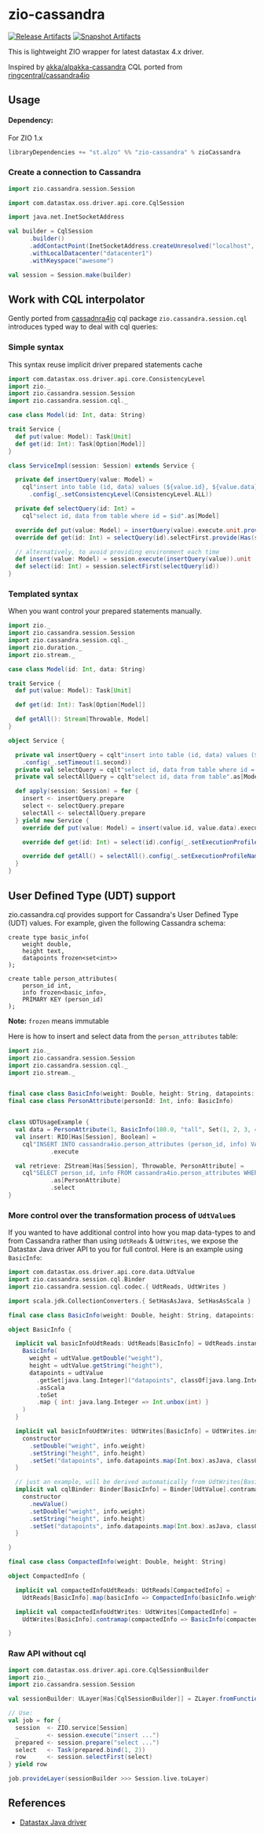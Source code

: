 # zio-cassandra

[![Release Artifacts][Badge-SonatypeReleases]][Link-SonatypeReleases] [![Snapshot Artifacts][Badge-SonatypeSnapshots]][Link-SonatypeSnapshots]

[Link-SonatypeReleases]: https://oss.sonatype.org/content/repositories/releases/st/alzo/zio-cassandra_2.13/ "Sonatype Releases"
[Link-SonatypeSnapshots]: https://oss.sonatype.org/content/repositories/snapshots/st/alzo/zio-cassandra_2.13/ "Sonatype Snapshots"
[Badge-SonatypeReleases]: https://img.shields.io/nexus/r/https/oss.sonatype.org/st.alzo/zio-cassandra_2.13.svg "Sonatype Releases"
[Badge-SonatypeSnapshots]: https://img.shields.io/nexus/s/https/oss.sonatype.org/st.alzo/zio-cassandra_2.13.svg "Sonatype Snapshots"

This is lightweight ZIO wrapper for latest datastax 4.x driver.

Inspired by [akka/alpakka-cassandra](https://doc.akka.io/docs/alpakka/current/cassandra.html)
CQL ported from [ringcentral/cassandra4io](https://github.com/ringcentral/cassandra4io)


## Usage

#### Dependency:
For ZIO 1.x
```scala
libraryDependencies += "st.alzo" %% "zio-cassandra" % zioCassandra
```

### Create a connection to Cassandra
```scala
import zio.cassandra.session.Session

import com.datastax.oss.driver.api.core.CqlSession

import java.net.InetSocketAddress

val builder = CqlSession
      .builder()
      .addContactPoint(InetSocketAddress.createUnresolved("localhost", 9042))
      .withLocalDatacenter("datacenter1")
      .withKeyspace("awesome") 

val session = Session.make(builder)
```

## Work with CQL interpolator

Gently ported from [cassadnra4io](https://github.com/ringcentral/cassandra4io) cql
package `zio.cassandra.session.cql` introduces typed way to deal with cql queries:

### Simple syntax

This syntax reuse implicit driver prepared statements cache

```scala
import com.datastax.oss.driver.api.core.ConsistencyLevel
import zio._
import zio.cassandra.session.Session
import zio.cassandra.session.cql._

case class Model(id: Int, data: String)

trait Service {
  def put(value: Model): Task[Unit]
  def get(id: Int): Task[Option[Model]]
}

class ServiceImpl(session: Session) extends Service {

  private def insertQuery(value: Model) =
    cql"insert into table (id, data) values (${value.id}, ${value.data})"
      .config(_.setConsistencyLevel(ConsistencyLevel.ALL))

  private def selectQuery(id: Int) =
    cql"select id, data from table where id = $id".as[Model]

  override def put(value: Model) = insertQuery(value).execute.unit.provide(Has(session))
  override def get(id: Int) = selectQuery(id).selectFirst.provide(Has(session))

  // alternatively, to avoid providing environment each time
  def insert(value: Model) = session.execute(insertQuery(value)).unit
  def select(id: Int) = session.selectFirst(selectQuery(id))
}
```

### Templated syntax

When you want control your prepared statements manually.

```scala
import zio._
import zio.cassandra.session.Session
import zio.cassandra.session.cql._
import zio.duration._
import zio.stream._

case class Model(id: Int, data: String)

trait Service {
  def put(value: Model): Task[Unit]

  def get(id: Int): Task[Option[Model]]

  def getAll(): Stream[Throwable, Model]
}

object Service {

  private val insertQuery = cqlt"insert into table (id, data) values (${Put[Int]}, ${Put[String]})"
    .config(_.setTimeout(1.second))
  private val selectQuery = cqlt"select id, data from table where id = ${Put[Int]}".as[Model]
  private val selectAllQuery = cqlt"select id, data from table".as[Model]

  def apply(session: Session) = for {
    insert <- insertQuery.prepare
    select <- selectQuery.prepare
    selectAll <- selectAllQuery.prepare
  } yield new Service {
    override def put(value: Model) = insert(value.id, value.data).execute.unit

    override def get(id: Int) = select(id).config(_.setExecutionProfileName("default")).selectFirst

    override def getAll() = selectAll().config(_.setExecutionProfileName("default")).select
  }
}
```

## User Defined Type (UDT) support

zio.cassandra.cql provides support for Cassandra's User Defined Type (UDT) values.
For example, given the following Cassandra schema:

```cql
create type basic_info(
    weight double,
    height text,
    datapoints frozen<set<int>>
);

create table person_attributes(
    person_id int,
    info frozen<basic_info>,
    PRIMARY KEY (person_id)
);
```

**Note:** `frozen` means immutable

Here is how to insert and select data from the `person_attributes` table:

```scala
import zio._
import zio.cassandra.session.Session
import zio.cassandra.session.cql._
import zio.stream._


final case class BasicInfo(weight: Double, height: String, datapoints: Set[Int])
final case class PersonAttribute(personId: Int, info: BasicInfo)


class UDTUsageExample {
  val data = PersonAttribute(1, BasicInfo(180.0, "tall", Set(1, 2, 3, 4, 5)))
  val insert: RIO[Has[Session], Boolean] =
    cql"INSERT INTO cassandra4io.person_attributes (person_id, info) VALUES (${data.personId}, ${data.info})"
            .execute

  val retrieve: ZStream[Has[Session], Throwable, PersonAttribute] = 
    cql"SELECT person_id, info FROM cassandra4io.person_attributes WHERE person_id = ${data.personId}"
            .as[PersonAttribute]
            .select
}
```

### More control over the transformation process of `UdtValue`s

If you wanted to have additional control into how you map data-types to and from Cassandra rather than using `UdtReads`
& `UdtWrites`, we expose the Datastax Java driver API to you for full control. Here is an example using `BasicInfo`:

```scala
import com.datastax.oss.driver.api.core.data.UdtValue
import zio.cassandra.session.cql.Binder
import zio.cassandra.session.cql.codec.{ UdtReads, UdtWrites }

import scala.jdk.CollectionConverters.{ SetHasAsJava, SetHasAsScala }

final case class BasicInfo(weight: Double, height: String, datapoints: Set[Int])

object BasicInfo {

  implicit val basicInfoUdtReads: UdtReads[BasicInfo] = UdtReads.instance { udtValue =>
    BasicInfo(
      weight = udtValue.getDouble("weight"),
      height = udtValue.getString("height"),
      datapoints = udtValue
        .getSet[java.lang.Integer]("datapoints", classOf[java.lang.Integer])
        .asScala
        .toSet
        .map { int: java.lang.Integer => Int.unbox(int) }
    )
  }

  implicit val basicInfoUdtWrites: UdtWrites[BasicInfo] = UdtWrites.instance { (info, constructor) =>
    constructor
      .setDouble("weight", info.weight)
      .setString("height", info.height)
      .setSet("datapoints", info.datapoints.map(Int.box).asJava, classOf[java.lang.Integer])
  }

  // just an example, will be derived automatically from UdtWrites[BasicInfo]
  implicit val cqlBinder: Binder[BasicInfo] = Binder[UdtValue].contramapUDT { (info, constructor) =>
    constructor
      .newValue()
      .setDouble("weight", info.weight)
      .setString("height", info.height)
      .setSet("datapoints", info.datapoints.map(Int.box).asJava, classOf[java.lang.Integer])
  }

}

final case class CompactedInfo(weight: Double, height: String)

object CompactedInfo {

  implicit val compactedInfoUdtReads: UdtReads[CompactedInfo] =
    UdtReads[BasicInfo].map(basicInfo => CompactedInfo(basicInfo.weight, basicInfo.height))

  implicit val compactedInfoUdtWrites: UdtWrites[CompactedInfo] =
    UdtWrites[BasicInfo].contramap(compactedInfo => BasicInfo(compactedInfo.weight, compactedInfo.height, Set.empty))

}
```


### Raw API without cql
```scala
import com.datastax.oss.driver.api.core.CqlSessionBuilder
import zio._
import zio.cassandra.session.Session

val sessionBuilder: ULayer[Has[CqlSessionBuilder]] = ZLayer.fromFunction((_: Any) => ???)

// Use:
val job = for {
  session  <- ZIO.service[Session]
  _        <- session.execute("insert ...")
  prepared <- session.prepare("select ...")
  select   <- Task(prepared.bind(1, 2))
  row      <- session.selectFirst(select)
} yield row

job.provideLayer(sessionBuilder >>> Session.live.toLayer)

```


## References
- [Datastax Java driver](https://docs.datastax.com/en/developer/java-driver/latest/manual/core/)
